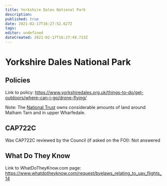 ```yaml
---
title: Yorkshire Dales National Park
description: 
published: true
date: 2021-02-17T16:27:52.627Z
tags: 
editor: undefined
dateCreated: 2021-02-17T16:27:49.713Z
---
```


# Yorkshire Dales National Park


## Policies

Link to policy: 
https://www.yorkshiredales.org.uk/things-to-do/get-outdoors/where-can-i-go/drone-flying/

Note: The [National Trust](/national/national-trust) owns considerable amounts of land around Malham Tarn and in upper Wharfedale.
## CAP722C

Was CAP722C reviewed by the Council (if asked on the FOI): Not answered

## What Do They Know

Link to WhatDoTheyKnow.com page: 
https://www.whatdotheyknow.com/request/byelaws_relating_to_uav_flights_14